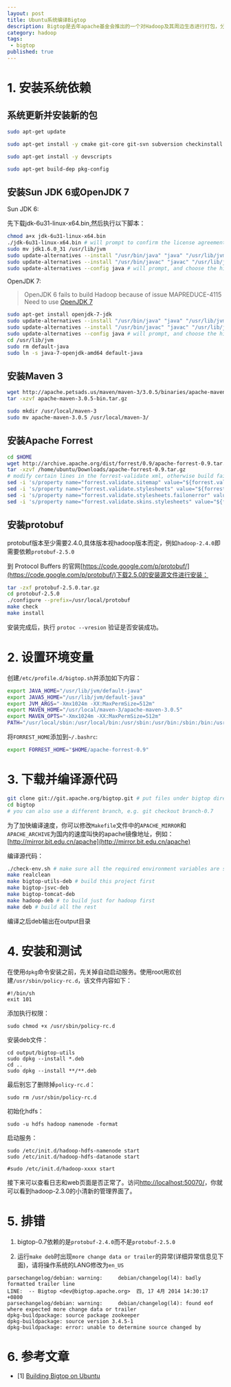 ```yaml
---
layout: post
title: Ubuntu系统编译Bigtop
description: Bigtop是去年apache基金会推出的一个对Hadoop及其周边生态进行打包，分发和测试的工具。本篇文章尝试在linux-mint系统上编译bigtop源代码并生成deb包。
category: hadoop
tags: 
 - bigtop
published: true
---
```


# 1. 安装系统依赖

## 系统更新并安装新的包

```bash
sudo apt-get update

sudo apt-get install -y cmake git-core git-svn subversion checkinstall build-essential dh-make debhelper ant ant-optional autoconf automake liblzo2-dev libzip-dev sharutils libfuse-dev reprepro libtool libssl-dev asciidoc xmlto ssh curl

sudo apt-get install -y devscripts

sudo apt-get build-dep pkg-config
```

## 安装Sun JDK 6或OpenJDK 7

Sun JDK 6:

先下载jdk-6u31-linux-x64.bin,然后执行以下脚本：

```bash
chmod a+x jdk-6u31-linux-x64.bin
./jdk-6u31-linux-x64.bin # will prompt to confirm the license agreement
sudo mv jdk1.6.0_31 /usr/lib/jvm
sudo update-alternatives --install "/usr/bin/java" "java" "/usr/lib/jvm/jdk1.6.0_31/bin/java" 2
sudo update-alternatives --install "/usr/bin/javac" "javac" "/usr/lib/jvm/jdk1.6.0_31/bin/javac" 2
sudo update-alternatives --config java # will prompt, and choose the highest possible number
```

OpenJDK 7:

> OpenJDK 6 fails to build Hadoop because of issue MAPREDUCE-4115 Need to use [OpenJDK 7](http://www.shinephp.com/install-jdk-7-on-ubuntu/)

```bash
sudo apt-get install openjdk-7-jdk
sudo update-alternatives --install "/usr/bin/java" "java" "/usr/lib/jvm/java-7-openjdk-amd64/bin/java" 2
sudo update-alternatives --install "/usr/bin/javac" "javac" "/usr/lib/jvm/java-7-openjdk-amd64/bin/javac" 2
sudo update-alternatives --config java # will prompt, and choose the highest possible number
cd /usr/lib/jvm
sudo rm default-java
sudo ln -s java-7-openjdk-amd64 default-java
```

## 安装Maven 3

```bash
wget http://apache.petsads.us/maven/maven-3/3.0.5/binaries/apache-maven-3.0.5-bin.tar.gz
tar -xzvf apache-maven-3.0.5-bin.tar.gz

sudo mkdir /usr/local/maven-3
sudo mv apache-maven-3.0.5 /usr/local/maven-3/
```

## 安装Apache Forrest

```bash
cd $HOME
wget http://archive.apache.org/dist/forrest/0.9/apache-forrest-0.9.tar.gz
tar -xzvf /home/ubuntu/Downloads/apache-forrest-0.9.tar.gz
# modify certain lines in the forrest-validate xml, otherwise build fails. either sed or nano are fine.
sed -i 's/property name="forrest.validate.sitemap" value="${forrest.validate}"/property name="forrest.validate.sitemap" value="false"/g' apache-forrest-0.9/main/targets/validate.xml
sed -i 's/property name="forrest.validate.stylesheets" value="${forrest.validate}"/property name="forrest.validate.stylesheets" value="false"/g' apache-forrest-0.9/main/targets/validate.xml
sed -i 's/property name="forrest.validate.stylesheets.failonerror" value="${forrest.validate.failonerror}"/property name="forrest.validate.stylesheets.failonerror" value="false"/g' apache-forrest-0.9/main/targets/validate.xml
sed -i 's/property name="forrest.validate.skins.stylesheets" value="${forrest.validate.skins}"/property name="forrest.validate.skins.stylesheets" value="false"/g' apache-forrest-0.9/main/targets/validate.xml
```

## 安装protobuf

protobuf版本至少需要2.4.0,具体版本视hadoop版本而定，例如`hadoop-2.4.0`即需要依赖`protobuf-2.5.0`

到 Protocol Buffers 的官网[https://code.google.com/p/protobuf/](https://code.google.com/p/protobuf/)下载2.5.0的安装源文件进行安装：

```bash
tar -zxf protobuf-2.5.0.tar.gz
cd protobuf-2.5.0
./configure --prefix=/usr/local/protobuf
make check
make install
```

安装完成后，执行 `protoc --vresion` 验证是否安装成功。

# 2. 设置环境变量

创建`/etc/profile.d/bigtop.sh`并添加如下内容：

```bash
export JAVA_HOME="/usr/lib/jvm/default-java"
export JAVA5_HOME="/usr/lib/jvm/default-java"
export JVM_ARGS="-Xmx1024m -XX:MaxPermSize=512m"
export MAVEN_HOME="/usr/local/maven-3/apache-maven-3.0.5"
export MAVEN_OPTS="-Xmx1024m -XX:MaxPermSize=512m"
PATH="/usr/local/sbin:/usr/local/bin:/usr/sbin:/usr/bin:/sbin:/bin:/usr/games:$MAVEN_HOME/bin"
```

将`FORREST_HOME`添加到`~/.bashrc`:

```bash
export FORREST_HOME="$HOME/apache-forrest-0.9"
```

# 3. 下载并编译源代码

```bash
git clone git://git.apache.org/bigtop.git # put files under bigtop directory
cd bigtop
# you can also use a different branch, e.g. git checkout branch-0.7
```

为了加快编译速度，你可以修改`Makefile`文件中的`APACHE_MIRROR`和`APACHE_ARCHIVE`为国内的速度叫快的apache镜像地址，例如：[http://mirror.bit.edu.cn/apache](http://mirror.bit.edu.cn/apache)

编译源代码：

```bash
./check-env.sh # make sure all the required environment variables are set
make realclean
make bigtop-utils-deb # build this project first
make bigtop-jsvc-deb
make bigtop-tomcat-deb
make hadoop-deb # to build just for hadoop first
make deb # build all the rest
```

编译之后deb输出在output目录


# 4. 安装和测试

在使用`dpkg`命令安装之前，先关掉自动启动服务。使用root用欢创建`/usr/sbin/policy-rc.d`，该文件内容如下：

```
#!/bin/sh
exit 101
```

添加执行权限：

```
sudo chmod +x /usr/sbin/policy-rc.d
```

安装deb文件：

```
cd output/bigtop-utils
sudo dpkg --install *.deb
cd ..
sudo dpkg --install **/**.deb
```

最后别忘了删除掉`policy-rc.d`：

```
sudo rm /usr/sbin/policy-rc.d
```

初始化hdfs：

```
sudo -u hdfs hadoop namenode -format
```

启动服务：

```
sudo /etc/init.d/hadoop-hdfs-namenode start
sudo /etc/init.d/hadoop-hdfs-datanode start

#sudo /etc/init.d/hadoop-xxxx start
```

接下来可以查看日志和web页面是否正常了。访问[http://localhost:50070/](http://localhost:50070/)，你就可以看到hadoop-2.3.0的小清新的管理界面了。

# 5. 排错

1) bigtop-0.7依赖的是`protobuf-2.4.0`而不是`protobuf-2.5.0`	

2) 运行`make deb`时出现`more change data or trailer`的异常(详细异常信息见下面)，请将操作系统的LANG修改为`en_US`

```
parsechangelog/debian: warning:     debian/changelog(l4): badly formatted trailer line
LINE:  -- Bigtop <dev@bigtop.apache.org>  四, 17 4月 2014 14:30:17 +0800
parsechangelog/debian: warning:     debian/changelog(l4): found eof where expected more change data or trailer
dpkg-buildpackage: source package zookeeper
dpkg-buildpackage: source version 3.4.5-1
dpkg-buildpackage: error: unable to determine source changed by
```

# 6. 参考文章

- [1] [Building Bigtop on Ubuntu](https://cwiki.apache.org/confluence/display/BIGTOP/Building+Bigtop+on+Ubuntu)


